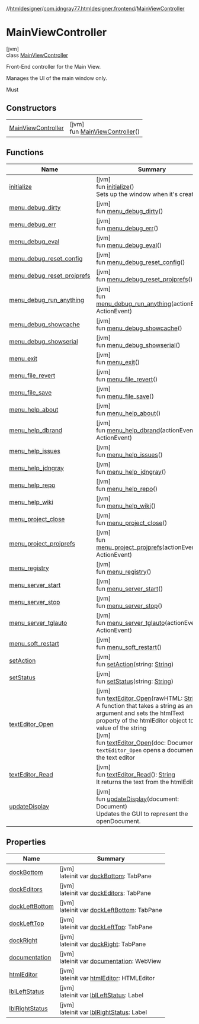//[htmldesigner](../../../index.md)/[com.jdngray77.htmldesigner.frontend](../index.md)/[MainViewController](index.md)

# MainViewController

[jvm]\
class [MainViewController](index.md)

Front-End controller for the Main View.

Manages the UI of the main window only.

Must

## Constructors

| | |
|---|---|
| [MainViewController](-main-view-controller.md) | [jvm]<br>fun [MainViewController](-main-view-controller.md)() |

## Functions

| Name | Summary |
|---|---|
| [initialize](initialize.md) | [jvm]<br>fun [initialize](initialize.md)()<br>Sets up the window when it's created. |
| [menu_debug_dirty](menu_debug_dirty.md) | [jvm]<br>fun [menu_debug_dirty](menu_debug_dirty.md)() |
| [menu_debug_err](menu_debug_err.md) | [jvm]<br>fun [menu_debug_err](menu_debug_err.md)() |
| [menu_debug_eval](menu_debug_eval.md) | [jvm]<br>fun [menu_debug_eval](menu_debug_eval.md)() |
| [menu_debug_reset_config](menu_debug_reset_config.md) | [jvm]<br>fun [menu_debug_reset_config](menu_debug_reset_config.md)() |
| [menu_debug_reset_projprefs](menu_debug_reset_projprefs.md) | [jvm]<br>fun [menu_debug_reset_projprefs](menu_debug_reset_projprefs.md)() |
| [menu_debug_run_anything](menu_debug_run_anything.md) | [jvm]<br>fun [menu_debug_run_anything](menu_debug_run_anything.md)(actionEvent: ActionEvent) |
| [menu_debug_showcache](menu_debug_showcache.md) | [jvm]<br>fun [menu_debug_showcache](menu_debug_showcache.md)() |
| [menu_debug_showserial](menu_debug_showserial.md) | [jvm]<br>fun [menu_debug_showserial](menu_debug_showserial.md)() |
| [menu_exit](menu_exit.md) | [jvm]<br>fun [menu_exit](menu_exit.md)() |
| [menu_file_revert](menu_file_revert.md) | [jvm]<br>fun [menu_file_revert](menu_file_revert.md)() |
| [menu_file_save](menu_file_save.md) | [jvm]<br>fun [menu_file_save](menu_file_save.md)() |
| [menu_help_about](menu_help_about.md) | [jvm]<br>fun [menu_help_about](menu_help_about.md)() |
| [menu_help_dbrand](menu_help_dbrand.md) | [jvm]<br>fun [menu_help_dbrand](menu_help_dbrand.md)(actionEvent: ActionEvent) |
| [menu_help_issues](menu_help_issues.md) | [jvm]<br>fun [menu_help_issues](menu_help_issues.md)() |
| [menu_help_jdngray](menu_help_jdngray.md) | [jvm]<br>fun [menu_help_jdngray](menu_help_jdngray.md)() |
| [menu_help_repo](menu_help_repo.md) | [jvm]<br>fun [menu_help_repo](menu_help_repo.md)() |
| [menu_help_wiki](menu_help_wiki.md) | [jvm]<br>fun [menu_help_wiki](menu_help_wiki.md)() |
| [menu_project_close](menu_project_close.md) | [jvm]<br>fun [menu_project_close](menu_project_close.md)() |
| [menu_project_projprefs](menu_project_projprefs.md) | [jvm]<br>fun [menu_project_projprefs](menu_project_projprefs.md)(actionEvent: ActionEvent) |
| [menu_registry](menu_registry.md) | [jvm]<br>fun [menu_registry](menu_registry.md)() |
| [menu_server_start](menu_server_start.md) | [jvm]<br>fun [menu_server_start](menu_server_start.md)() |
| [menu_server_stop](menu_server_stop.md) | [jvm]<br>fun [menu_server_stop](menu_server_stop.md)() |
| [menu_server_tglauto](menu_server_tglauto.md) | [jvm]<br>fun [menu_server_tglauto](menu_server_tglauto.md)(actionEvent: ActionEvent) |
| [menu_soft_restart](menu_soft_restart.md) | [jvm]<br>fun [menu_soft_restart](menu_soft_restart.md)() |
| [setAction](set-action.md) | [jvm]<br>fun [setAction](set-action.md)(string: [String](https://kotlinlang.org/api/latest/jvm/stdlib/kotlin/-string/index.html)) |
| [setStatus](set-status.md) | [jvm]<br>fun [setStatus](set-status.md)(string: [String](https://kotlinlang.org/api/latest/jvm/stdlib/kotlin/-string/index.html)) |
| [textEditor_Open](text-editor_-open.md) | [jvm]<br>fun [textEditor_Open](text-editor_-open.md)(rawHTML: [String](https://kotlinlang.org/api/latest/jvm/stdlib/kotlin/-string/index.html))<br>A function that takes a string as an argument and sets the htmlText property of the htmlEditor object to the value of the string<br>[jvm]<br>fun [textEditor_Open](text-editor_-open.md)(doc: Document)<br>`textEditor_Open` opens a document in the text editor |
| [textEditor_Read](text-editor_-read.md) | [jvm]<br>fun [textEditor_Read](text-editor_-read.md)(): [String](https://kotlinlang.org/api/latest/jvm/stdlib/kotlin/-string/index.html)<br>It returns the text from the htmlEditor. |
| [updateDisplay](update-display.md) | [jvm]<br>fun [updateDisplay](update-display.md)(document: Document)<br>Updates the GUI to represent the openDocument. |

## Properties

| Name | Summary |
|---|---|
| [dockBottom](dock-bottom.md) | [jvm]<br>lateinit var [dockBottom](dock-bottom.md): TabPane |
| [dockEditors](dock-editors.md) | [jvm]<br>lateinit var [dockEditors](dock-editors.md): TabPane |
| [dockLeftBottom](dock-left-bottom.md) | [jvm]<br>lateinit var [dockLeftBottom](dock-left-bottom.md): TabPane |
| [dockLeftTop](dock-left-top.md) | [jvm]<br>lateinit var [dockLeftTop](dock-left-top.md): TabPane |
| [dockRight](dock-right.md) | [jvm]<br>lateinit var [dockRight](dock-right.md): TabPane |
| [documentation](documentation.md) | [jvm]<br>lateinit var [documentation](documentation.md): WebView |
| [htmlEditor](html-editor.md) | [jvm]<br>lateinit var [htmlEditor](html-editor.md): HTMLEditor |
| [lblLeftStatus](lbl-left-status.md) | [jvm]<br>lateinit var [lblLeftStatus](lbl-left-status.md): Label |
| [lblRightStatus](lbl-right-status.md) | [jvm]<br>lateinit var [lblRightStatus](lbl-right-status.md): Label |
